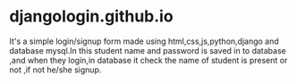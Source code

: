 # djangologin.github.io
It's a simple login/signup form made using html,css,js,python,django and database mysql.In this student name and password is saved in to database ,and when they login,in database it check the name of student is present or not ,if not he/she signup. 
